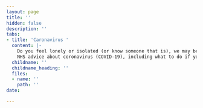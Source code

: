 ```yaml
---
layout: page
title: ''
hidden: false
description: ''
tabs:
- title: 'Caronavirus '
  content: |-
    Do you feel lonely or isolated (or know someone that is), we may be able to help...we are offering a telephone befriending service while the CoVid-19 situation continues. Please private message us if you would like to know more. If you are concerned about the virus, here is a link that may help...https://www.nhs.uk/conditions/coronavirus-covid-19/
    NHS advice about coronavirus (COVID-19), including what to do if you think you have it and how to reduce your chances of getting it.
  childname: ''
  childname_heading: ''
  files:
  - name: ''
    path: ''
date: 

---
```

